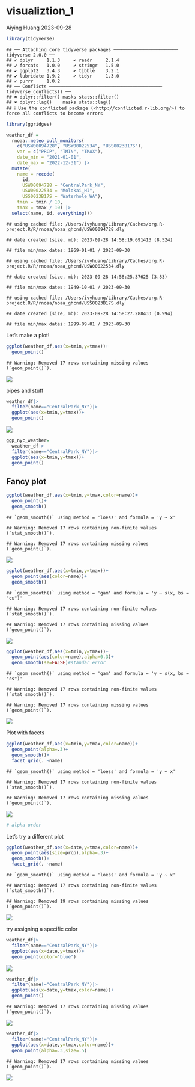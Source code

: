 visualiztion_1
================
Aiying Huang
2023-09-28

``` r
library(tidyverse)
```

    ## ── Attaching core tidyverse packages ──────────────────────── tidyverse 2.0.0 ──
    ## ✔ dplyr     1.1.3     ✔ readr     2.1.4
    ## ✔ forcats   1.0.0     ✔ stringr   1.5.0
    ## ✔ ggplot2   3.4.3     ✔ tibble    3.2.1
    ## ✔ lubridate 1.9.2     ✔ tidyr     1.3.0
    ## ✔ purrr     1.0.2     
    ## ── Conflicts ────────────────────────────────────────── tidyverse_conflicts() ──
    ## ✖ dplyr::filter() masks stats::filter()
    ## ✖ dplyr::lag()    masks stats::lag()
    ## ℹ Use the conflicted package (<http://conflicted.r-lib.org/>) to force all conflicts to become errors

``` r
library(ggridges)
```

``` r
weather_df = 
  rnoaa::meteo_pull_monitors(
    c("USW00094728", "USW00022534", "USS0023B17S"),
    var = c("PRCP", "TMIN", "TMAX"), 
    date_min = "2021-01-01",
    date_max = "2022-12-31") |>
  mutate(
    name = recode(
      id, 
      USW00094728 = "CentralPark_NY", 
      USW00022534 = "Molokai_HI",
      USS0023B17S = "Waterhole_WA"),
    tmin = tmin / 10,
    tmax = tmax / 10) |>
  select(name, id, everything())
```

    ## using cached file: /Users/ivyhuang/Library/Caches/org.R-project.R/R/rnoaa/noaa_ghcnd/USW00094728.dly

    ## date created (size, mb): 2023-09-28 14:58:19.691413 (8.524)

    ## file min/max dates: 1869-01-01 / 2023-09-30

    ## using cached file: /Users/ivyhuang/Library/Caches/org.R-project.R/R/rnoaa/noaa_ghcnd/USW00022534.dly

    ## date created (size, mb): 2023-09-28 14:58:25.37625 (3.83)

    ## file min/max dates: 1949-10-01 / 2023-09-30

    ## using cached file: /Users/ivyhuang/Library/Caches/org.R-project.R/R/rnoaa/noaa_ghcnd/USS0023B17S.dly

    ## date created (size, mb): 2023-09-28 14:58:27.288433 (0.994)

    ## file min/max dates: 1999-09-01 / 2023-09-30

Let’s make a plot!

``` r
ggplot(weather_df,aes(x=tmin,y=tmax))+
  geom_point()
```

    ## Warning: Removed 17 rows containing missing values (`geom_point()`).

![](Viz-part-1_files/figure-gfm/unnamed-chunk-3-1.png)<!-- -->

pipes and stuff

``` r
weather_df|>
  filter(name=="CentralPark_NY")|>
  ggplot(aes(x=tmin,y=tmax))+
  geom_point()
```

![](Viz-part-1_files/figure-gfm/unnamed-chunk-4-1.png)<!-- -->

``` r
ggp_nyc_weather=
  weather_df|>
  filter(name=="CentralPark_NY")|>
  ggplot(aes(x=tmin,y=tmax))+
  geom_point()
```

## Fancy plot

``` r
ggplot(weather_df,aes(x=tmin,y=tmax,color=name))+
  geom_point()+
  geom_smooth()
```

    ## `geom_smooth()` using method = 'loess' and formula = 'y ~ x'

    ## Warning: Removed 17 rows containing non-finite values (`stat_smooth()`).

    ## Warning: Removed 17 rows containing missing values (`geom_point()`).

![](Viz-part-1_files/figure-gfm/unnamed-chunk-6-1.png)<!-- -->

``` r
ggplot(weather_df,aes(x=tmin,y=tmax))+
  geom_point(aes(color=name))+
  geom_smooth()
```

    ## `geom_smooth()` using method = 'gam' and formula = 'y ~ s(x, bs = "cs")'

    ## Warning: Removed 17 rows containing non-finite values (`stat_smooth()`).

    ## Warning: Removed 17 rows containing missing values (`geom_point()`).

![](Viz-part-1_files/figure-gfm/unnamed-chunk-7-1.png)<!-- -->

``` r
ggplot(weather_df,aes(x=tmin,y=tmax))+
  geom_point(aes(color=name),alpha=0.3)+
  geom_smooth(se=FALSE)#standar error
```

    ## `geom_smooth()` using method = 'gam' and formula = 'y ~ s(x, bs = "cs")'

    ## Warning: Removed 17 rows containing non-finite values (`stat_smooth()`).

    ## Warning: Removed 17 rows containing missing values (`geom_point()`).

![](Viz-part-1_files/figure-gfm/unnamed-chunk-8-1.png)<!-- -->

Plot with facets

``` r
ggplot(weather_df,aes(x=tmin,y=tmax,color=name))+
  geom_point(alpha=.3)+
  geom_smooth()+
  facet_grid(. ~name)
```

    ## `geom_smooth()` using method = 'loess' and formula = 'y ~ x'

    ## Warning: Removed 17 rows containing non-finite values (`stat_smooth()`).

    ## Warning: Removed 17 rows containing missing values (`geom_point()`).

![](Viz-part-1_files/figure-gfm/unnamed-chunk-9-1.png)<!-- -->

``` r
# alpha order
```

Let’s try a different plot

``` r
ggplot(weather_df,aes(x=date,y=tmax,color=name))+
  geom_point(aes(size=prcp),alpha=.3)+
  geom_smooth()+
  facet_grid(. ~name)
```

    ## `geom_smooth()` using method = 'loess' and formula = 'y ~ x'

    ## Warning: Removed 17 rows containing non-finite values (`stat_smooth()`).

    ## Warning: Removed 19 rows containing missing values (`geom_point()`).

![](Viz-part-1_files/figure-gfm/unnamed-chunk-10-1.png)<!-- -->

try assigning a specific color

``` r
weather_df|>
  filter(name=="CentralPark_NY")|>
  ggplot(aes(x=date,y=tmax))+
  geom_point(color="blue")
```

![](Viz-part-1_files/figure-gfm/unnamed-chunk-11-1.png)<!-- -->

``` r
weather_df|>
  filter(name!="CentralPark_NY")|>
  ggplot(aes(x=date,y=tmax,color=name))+
  geom_point()
```

    ## Warning: Removed 17 rows containing missing values (`geom_point()`).

![](Viz-part-1_files/figure-gfm/unnamed-chunk-12-1.png)<!-- -->

``` r
weather_df|>
  filter(name!="CentralPark_NY")|>
  ggplot(aes(x=date,y=tmax,color=name))+
  geom_point(alpha=.3,size=.5)
```

    ## Warning: Removed 17 rows containing missing values (`geom_point()`).

![](Viz-part-1_files/figure-gfm/unnamed-chunk-13-1.png)<!-- -->

